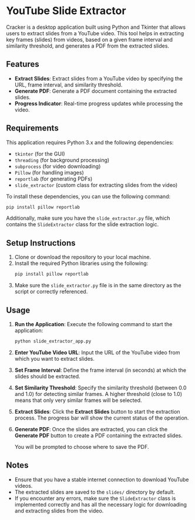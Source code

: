 # YouTube Slide Extractor

Cracker is a desktop application built using Python and Tkinter that allows users to extract slides from a YouTube video. This tool helps in extracting key frames (slides) from videos, based on a given frame interval and similarity threshold, and generates a PDF from the extracted slides.

## Features

- **Extract Slides**: Extract slides from a YouTube video by specifying the URL, frame interval, and similarity threshold.
- **Generate PDF**: Generate a PDF document containing the extracted slides.
- **Progress Indicator**: Real-time progress updates while processing the video.

## Requirements

This application requires Python 3.x and the following dependencies:

- `tkinter` (for the GUI)
- `threading` (for background processing)
- `subprocess` (for video downloading)
- `Pillow` (for handling images)
- `reportlab` (for generating PDFs)
- `slide_extractor` (custom class for extracting slides from the video)

To install these dependencies, you can use the following command:

```bash
pip install pillow reportlab
```

Additionally, make sure you have the `slide_extractor.py` file, which contains the `SlideExtractor` class for the slide extraction logic.

## Setup Instructions

1. Clone or download the repository to your local machine.
2. Install the required Python libraries using the following:
   ```bash
   pip install pillow reportlab
   ```
3. Make sure the `slide_extractor.py` file is in the same directory as the script or correctly referenced.

## Usage

1. **Run the Application**: 
   Execute the following command to start the application:
   ```bash
   python slide_extractor_app.py
   ```

2. **Enter YouTube Video URL**: 
   Input the URL of the YouTube video from which you want to extract slides.

3. **Set Frame Interval**: 
   Define the frame interval (in seconds) at which the slides should be extracted.

4. **Set Similarity Threshold**: 
   Specify the similarity threshold (between 0.0 and 1.0) for detecting similar frames. A higher threshold (close to 1.0) means that only very similar frames will be selected.

5. **Extract Slides**: 
   Click the **Extract Slides** button to start the extraction process. The progress bar will show the current status of the operation.

6. **Generate PDF**: 
   Once the slides are extracted, you can click the **Generate PDF** button to create a PDF containing the extracted slides.
   
   You will be prompted to choose where to save the PDF.

## Notes

- Ensure that you have a stable internet connection to download YouTube videos.
- The extracted slides are saved to the `slides/` directory by default.
- If you encounter any errors, make sure the `SlideExtractor` class is implemented correctly and has all the necessary logic for downloading and extracting slides from the video.
